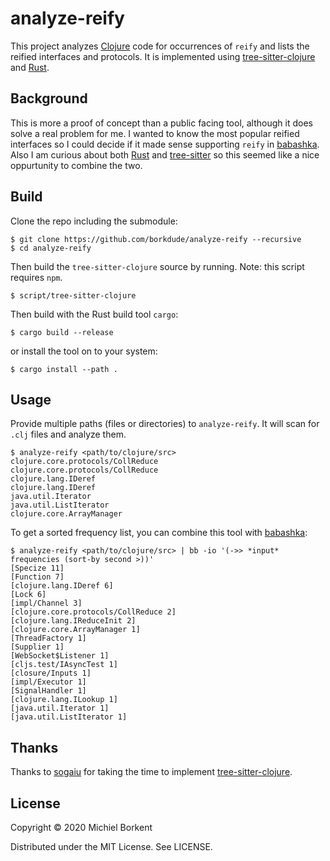 # analyze-reify

This project analyzes [Clojure](http://clojure.org/) code for occurrences of
`reify` and lists the reified interfaces and protocols. It is implemented using
[tree-sitter-clojure](https://github.com/sogaiu/tree-sitter-clojure) and
[Rust](https://www.rust-lang.org/).

## Background

This is more a proof of concept than a public facing tool, although it does
solve a real problem for me. I wanted to know the most popular reified
interfaces so I could decide if it made sense supporting `reify` in
[babashka](https://github.com/borkdude/babashka/). Also I am curious about both
[Rust](https://www.rust-lang.org/) and
[tree-sitter](https://github.com/tree-sitter/) so this seemed like a nice
oppurtunity to combine the two.

## Build

Clone the repo including the submodule:

```
$ git clone https://github.com/borkdude/analyze-reify --recursive
$ cd analyze-reify
```

Then build the `tree-sitter-clojure` source by running. Note: this script
requires `npm`.

```
$ script/tree-sitter-clojure
```

Then build with the Rust build tool `cargo`:

```
$ cargo build --release
```

or install the tool on to your system:

```
$ cargo install --path .
```

## Usage

Provide multiple paths (files or directories) to `analyze-reify`. It will
scan for `.clj` files and analyze them.

```
$ analyze-reify <path/to/clojure/src>
clojure.core.protocols/CollReduce
clojure.core.protocols/CollReduce
clojure.lang.IDeref
clojure.lang.IDeref
java.util.Iterator
java.util.ListIterator
clojure.core.ArrayManager
```

To get a sorted frequency list, you can combine this tool with
[babashka](https://github.com/borkdude/babashka/):

```
$ analyze-reify <path/to/clojure/src> | bb -io '(->> *input* frequencies (sort-by second >))'
[Specize 11]
[Function 7]
[clojure.lang.IDeref 6]
[Lock 6]
[impl/Channel 3]
[clojure.core.protocols/CollReduce 2]
[clojure.lang.IReduceInit 2]
[clojure.core.ArrayManager 1]
[ThreadFactory 1]
[Supplier 1]
[WebSocket$Listener 1]
[cljs.test/IAsyncTest 1]
[closure/Inputs 1]
[impl/Executor 1]
[SignalHandler 1]
[clojure.lang.ILookup 1]
[java.util.Iterator 1]
[java.util.ListIterator 1]
```

## Thanks

Thanks to [sogaiu](https://github.com/sogaiu/) for taking the time to implement
[tree-sitter-clojure](https://github.com/sogaiu/tree-sitter-clojure).

## License

Copyright © 2020 Michiel Borkent

Distributed under the MIT License. See LICENSE.

